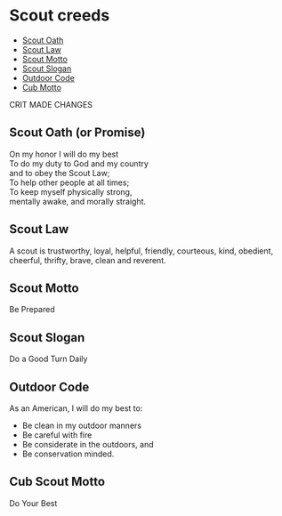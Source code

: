 # Scout creeds

* [Scout Oath](#oath)
* [Scout Law](#law)
* [Scout Motto](#motto)
* [Scout Slogan](#slogan)
* [Outdoor Code](#code)
* [Cub Motto](#cubmotto)

CRIT MADE CHANGES

<a name="oath"></a>
## Scout Oath (or Promise)
On my honor I will do my best<br>
To do my duty to God and my country <br>
and to obey the Scout Law; <br>
To help other people at all times; <br>
To keep myself physically strong, <br>
mentally awake, and morally straight.<br>

<a name="law"></a>
## Scout Law

A scout is trustworthy, loyal, helpful, friendly, courteous, kind, obedient, cheerful, thrifty, brave, clean and reverent.

<a name="motto"></a>
## Scout Motto

Be Prepared

<a name="slogan"></a>
## Scout Slogan

Do a Good Turn Daily

<a name="code"></a>
## Outdoor Code

As an American, I will do my best to:<br>

* Be clean in my outdoor manners
* Be careful with fire
* Be considerate in the outdoors, and
* Be conservation minded.

<a name="cubmotto"></a>
## Cub Scout Motto

Do Your Best

